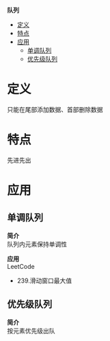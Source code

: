 **队列**
- [定义](#定义)
- [特点](#特点)
- [应用](#应用)
  - [单调队列](#单调队列)
  - [优先级队列](#优先级队列)
  
# 定义 #
只能在尾部添加数据、首部删除数据

# 特点 #
先进先出

# 应用 #
## 单调队列 ##
**简介**  
队列内元素保持单调性

**应用**  
LeetCode
- 239.滑动窗口最大值
  
## 优先级队列 ##
**简介**  
按元素优先级出队